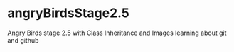 # angryBirdsStage2.5
Angry Birds stage 2.5 with Class Inheritance and Images
learning about git and github